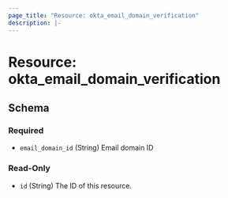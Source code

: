 ```yaml
---
page_title: "Resource: okta_email_domain_verification"
description: |-
---
```


# Resource: okta_email_domain_verification

<!-- schema generated by tfplugindocs -->

## Schema

### Required

- `email_domain_id` (String) Email domain ID

### Read-Only

- `id` (String) The ID of this resource.
